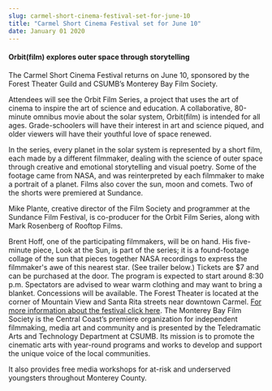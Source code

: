 ```yaml
---
slug: carmel-short-cinema-festival-set-for-june-10
title: "Carmel Short Cinema Festival set for June 10"
date: January 01 2020
---
```


 
<h4>Orbit(film) explores outer space through storytelling</h4>
<p>
  The Carmel Short Cinema Festival returns on June 10, sponsored by the Forest
  Theater Guild and CSUMB’s Monterey Bay Film Society.
</p>
<p>
  Attendees will see the Orbit Film Series, a project that uses the art of
  cinema to inspire the art of science and education. A collaborative,
  80&#45;minute omnibus movie about the solar system, Orbit&#40;film&#41; is
  intended for all ages. Grade&#45;schoolers will have their interest in art and
  science piqued, and older viewers will have their youthful love of space
  renewed.
</p>
<p>
  In the series, every planet in the solar system is represented by a short
  film, each made by a different filmmaker, dealing with the science of outer
  space through creative and emotional storytelling and visual poetry. Some of
  the footage came from NASA, and was reinterpreted by each filmmaker to make a
  portrait of a planet. Films also cover the sun, moon and comets. Two of the
  shorts were premiered at Sundance.
</p>
<p>
  Mike Plante, creative director of the Film Society and programmer at the
  Sundance Film Festival, is co&#45;producer for the Orbit Film Series, along
  with Mark Rosenberg of Rooftop Films.
</p>
<p>
  Brent Hoff, one of the participating filmmakers, will be on hand. His
  five&#45;minute piece, Look at the Sun, is part of the series; it is a
  found&#45;footage collage of the sun that pieces together NASA recordings to
  express the filmmaker's awe of this nearest star. &#40;See trailer below.&#41;
  Tickets are $7 and can be purchased at the door. The program is expected to
  start around 8:30 p.m. Spectators are advised to wear warm clothing and may
  want to bring a blanket. Concessions will be available. The Forest Theater is
  located at the corner of Mountain View and Santa Rita streets near downtown
  Carmel.
  <a href="https://www.foresttheaterguild.org."
    >For more information about the festival click here</a
  >. The Monterey Bay Film Society is the Central Coast’s premiere organization
  for independent filmmaking, media art and community and is presented by the
  Teledramatic Arts and Technology Department at CSUMB. Its mission is to
  promote the cinematic arts with year&#45;round programs and works to develop
  and support the unique voice of the local communities.
</p>
<p>
  It also provides free media workshops for at&#45;risk and underserved
  youngsters throughout Monterey County.
</p>
 
